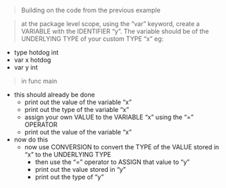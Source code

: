 > Building on the code from the previous example

> at the package level scope, using the “var” keyword, create a VARIABLE with the IDENTIFIER “y”. The variable should be of the UNDERLYING TYPE of your custom TYPE “x”
eg:
	
- type hotdog int
- var x hotdog
- var y int
	
> in func main

- this should already be done
  - print out the value of the variable “x”
  - print out the type of the variable “x”
  - assign your own VALUE to the VARIABLE “x” using the “=” OPERATOR
  - print out the value of the variable “x”
- now do this
  - now use CONVERSION to convert the TYPE of the VALUE stored in “x” to the UNDERLYING TYPE
    - then use the “=” operator to ASSIGN that value to “y”
    - print out the value stored in “y”
    - print out the type of “y”

